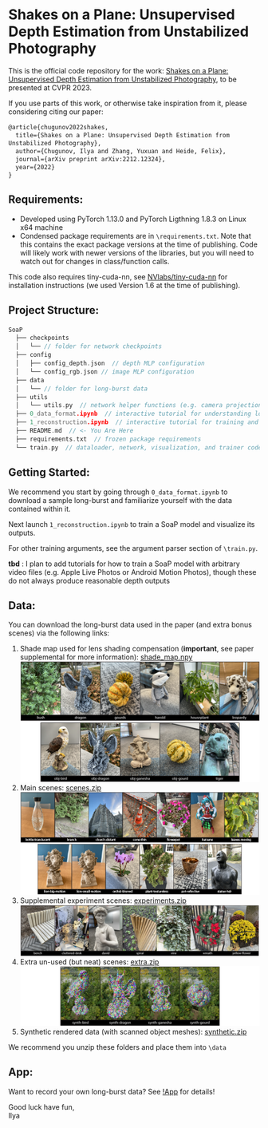 
# Shakes on a Plane: Unsupervised Depth Estimation from Unstabilized Photography

This is the official code repository for the work: [Shakes on a Plane: Unsupervised Depth Estimation from Unstabilized Photography](https://light.princeton.edu/publication/soap/), to be presented at CVPR 2023.

If you use parts of this work, or otherwise take inspiration from it, please considering citing our paper:
```
@article{chugunov2022shakes,
  title={Shakes on a Plane: Unsupervised Depth Estimation from Unstabilized Photography},
  author={Chugunov, Ilya and Zhang, Yuxuan and Heide, Felix},
  journal={arXiv preprint arXiv:2212.12324},
  year={2022}
}
```

## Requirements:
- Developed using PyTorch 1.13.0 and PyTorch Ligthning 1.8.3 on Linux x64 machine
- Condensed package requirements are in `\requirements.txt`. Note that this contains the exact package versions at the time of publishing. Code will likely work with newer versions of the libraries, but you will need to watch out for changes in class/function calls.

This code also requires tiny-cuda-nn, see [NVlabs/tiny-cuda-nn](https://github.com/NVlabs/tiny-cuda-nn) for installation instructions (we used Version 1.6 at the time of publishing).

## Project Structure:
```cpp
SoaP
  ├── checkpoints  
  │   └── // folder for network checkpoints
  ├── config
  │   ├── config_depth.json  // depth MLP configuration
  │   └── config_rgb.json // image MLP configuration
  ├── data  
  │   └── // folder for long-burst data
  ├── utils  
  │   └── utils.py  // network helper functions (e.g. camera projection, spline interpolation)
  ├── 0_data_format.ipynb  // interactive tutorial for understanding long-burst data
  ├── 1_reconstruction.ipynb  // interactive tutorial for training and depth reconstruction
  ├── README.md  // <- You Are Here
  ├── requirements.txt  // frozen package requirements
  └── train.py  // dataloader, network, visualization, and trainer code
  ```
## Getting Started:
We recommend you start by going through `0_data_format.ipynb` to download a sample long-burst and familiarize yourself with the data contained within it.

Next launch `1_reconstruction.ipynb` to train a SoaP model and visualize its outputs.

For other training arguments, see the argument parser section of `\train.py`.

**tbd** : I plan to add tutorials for how to train a SoaP model with arbitrary video files (e.g. Apple Live Photos or Android Motion Photos), though these do not always produce reasonable depth outputs

## Data:
You can download the long-burst data used in the paper (and extra bonus scenes) via the following links:

1. Shade map used for lens shading compensation (**important**, see paper supplemental for more information): [shade_map.npy](https://soap.cs.princeton.edu/shade_map.npy)  
 ![xcode](!figs/scenes-thumb.png)
 2. Main scenes: [scenes.zip](https://soap.cs.princeton.edu/scenes.zip)
 ![xcode](!figs/experiments-thumb.png)
 3. Supplemental experiment scenes: [experiments.zip](https://soap.cs.princeton.edu/experiments.zip)
 ![xcode](!figs/extra-thumb.png)
 4. Extra un-used (but neat) scenes: [extra.zip](https://soap.cs.princeton.edu/extra.zip)
![xcode](!figs/synth-thumb.png)
 5. Synthetic rendered data (with scanned object meshes): [synthetic.zip](https://soap.cs.princeton.edu/synthetic.zip)
 

We recommend you unzip these folders and place them into `\data`

## App:
Want to record your own long-burst data? See [!App](https://github.com/princeton-computational-imaging/SoaP/tree/main/!App) for details!


Good luck have fun,  
Ilya
